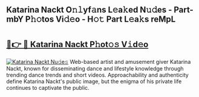 ## Katarina Nackt O𝚗𝚕yf𝚊ns L𝚎a𝚔ed N𝚞𝚍es - Part-mbY P𝚑𝚘tos Vi𝚍𝚎o - H𝚘𝚝 Part L𝚎a𝚔s reMpL

# <h2><a href="http://kfey3c.oniu.top/?m=Katarina+Nackt">🔗👉 🔴 Katarina Nackt P𝚑ot𝚘𝚜 V𝚒d𝚎o</a></h2>

[![Katarina Nackt Nu𝚍e𝚜](https://i.imgur.com/0qMVB7G.gif)](http://kfey3c.oniu.top/?m=Katarina+Nackt)
Web-based artist and amusement giver Katarina Nackt, known for disseminating dance and lifestyle knowledge through trending dance trends and short videos. Approachability and authenticity define Katarina Nackt's public image, but the enigma of his private life continues to captivate the public.  
